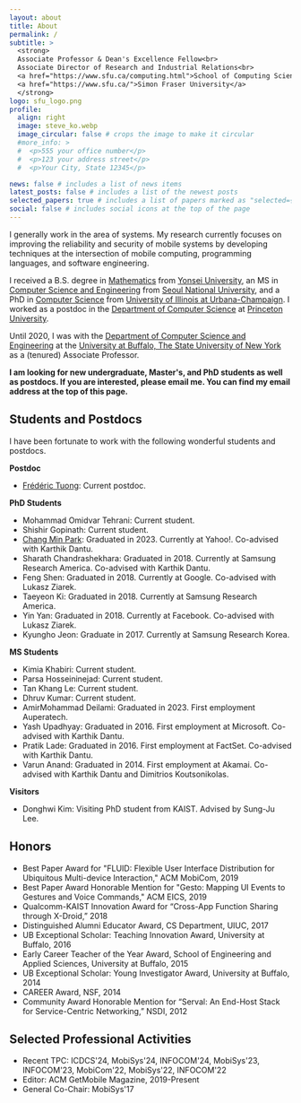 ```yaml
---
layout: about
title: About
permalink: /
subtitle: >
  <strong>
  Associate Professor & Dean's Excellence Fellow<br>
  Associate Director of Research and Industrial Relations<br>
  <a href="https://www.sfu.ca/computing.html">School of Computing Science</a>,
  <a href="https://www.sfu.ca/">Simon Fraser University</a>
  </strong>
logo: sfu_logo.png
profile:
  align: right
  image: steve_ko.webp
  image_circular: false # crops the image to make it circular
  #more_info: >
  #  <p>555 your office number</p>
  #  <p>123 your address street</p>
  #  <p>Your City, State 12345</p>

news: false # includes a list of news items
latest_posts: false # includes a list of the newest posts
selected_papers: true # includes a list of papers marked as "selected={true}"
social: false # includes social icons at the top of the page
---
```


I generally work in the area of systems. My research currently focuses on improving the reliability
and security of mobile systems by developing techniques at the intersection of mobile
computing, programming languages, and software engineering.

I received a B.S. degree in [Mathematics](https://math.yonsei.ac.kr/math/index.do) from [Yonsei
University](https://www.yonsei.ac.kr/en_sc/index.jsp), an MS in [Computer Science and
Engineering](https://cse.snu.ac.kr/en) from [Seoul National
University](https://en.snu.ac.kr/index.html), and a PhD in [Computer
Science](https://cs.illinois.edu) from [University of Illinois at
Urbana-Champaign](https://illinois.edu). I worked as a postdoc in the [Department of Computer
Science](https://www.cs.princeton.edu/) at [Princeton University](https://www.princeton.edu/).

Until 2020, I was with the [Department of Computer Science and
Engineering](https://engineering.buffalo.edu/computer-science-engineering.html) at the [University
at Buffalo, The State University of New York](https://www.buffalo.edu) as a (tenured) Associate
Professor.

**I am looking for new undergraduate, Master's, and PhD students as well as postdocs. If you are
interested, please email me. You can find my email address at the top of this page.**

## Students and Postdocs

I have been fortunate to work with the following wonderful students and postdocs.

**Postdoc**

- [Fr&eacute;d&eacute;ric Tuong](https://ftuong.bitbucket.io): Current postdoc.

**PhD Students**

- Mohammad Omidvar Tehrani: Current student.
- Shishir Gopinath: Current student.
- [Chang Min Park](https://changminpark.github.io): Graduated in 2023. Currently at Yahoo!.
  Co-advised with Karthik Dantu.
- Sharath Chandrashekhara: Graduated in 2018. Currently at Samsung Research America. Co-advised with
  Karthik Dantu.
- Feng Shen: Graduated in 2018. Currently at Google. Co-advised with Lukasz Ziarek.
- Taeyeon Ki: Graduated in 2018. Currently at Samsung Research America.
- Yin Yan: Graduated in 2018. Currently at Facebook. Co-advised with Lukasz Ziarek.
- Kyungho Jeon: Graduate in 2017. Currently at Samsung Research Korea.

**MS Students**

- Kimia Khabiri: Current student.
- Parsa Hosseininejad: Current student.
- Tan Khang Le: Current student.
- Dhruv Kumar: Current student.
- AmirMohammad Deilami: Graduated in 2023. First employment Auperatech.
- Yash Upadhyay: Graduated in 2016. First employment at Microsoft. Co-advised with Karthik Dantu.
- Pratik Lade: Graduated in 2016. First employment at FactSet. Co-advised with Karthik Dantu.
- Varun Anand: Graduated in 2014. First employment at Akamai. Co-advised with Karthik Dantu and
  Dimitrios Koutsonikolas.

**Visitors**

- Donghwi Kim: Visiting PhD student from KAIST. Advised by Sung-Ju Lee.

## Honors

- Best Paper Award for "FLUID: Flexible User Interface Distribution for Ubiquitous Multi-device
  Interaction," ACM MobiCom, 2019
- Best Paper Award Honorable Mention for "Gesto: Mapping UI Events to Gestures and Voice Commands,"
  ACM EICS, 2019
- Qualcomm-KAIST Innovation Award for “Cross-App Function Sharing through X-Droid,” 2018
- Distinguished Alumni Educator Award, CS Department, UIUC, 2017
- UB Exceptional Scholar: Teaching Innovation Award, University at Buffalo, 2016
- Early Career Teacher of the Year Award, School of Engineering and Applied Sciences, University at
  Buffalo, 2015
- UB Exceptional Scholar: Young Investigator Award, University at Buffalo, 2014
- CAREER Award, NSF, 2014
- Community Award Honorable Mention for “Serval: An End-Host Stack for Service-Centric Networking,”
  NSDI, 2012

## Selected Professional Activities

- Recent TPC: ICDCS'24, MobiSys'24, INFOCOM'24, MobiSys'23, INFOCOM'23, MobiCom'22, MobiSys'22,
  INFOCOM'22
- Editor: ACM GetMobile Magazine, 2019-Present
- General Co-Chair: MobiSys'17
